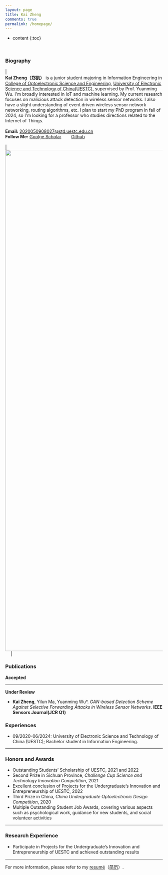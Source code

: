```yaml
---
layout: page
title: Kai Zheng
comments: true
permalink: /homepage/
---
```


* content
{:toc}

<style>
.biblist { }
/* The item */
.biblist li { }

/* You can define custom styles for plstyle field here. */

/*************************************
   The box that contain BibTeX code
 *************************************/
div.noshow { display: none; }
div.BibTeX {
  margin-right: 1%;
  margin-left: 3%;
  margin-top: 1.2em;
  margin-bottom: 1.3em;
  border: 1px solid silver;
  padding: 0.3em 0.5em;
  background: #eeeeee;
}
div.BibTeX pre { font-size: 85%; overflow: auto;  width: 100%; }
</style>

<script>
function toggleBibtex(articleid) {
  var bib = document.getElementById('bib_'+articleid);
  if (bib) {
    if(bib.className.indexOf('BibTeX') != -1) {
    bib.className.indexOf('noshow') == -1?bib.className = 'BibTeX noshow':bib.className = 'BibTeX';
    }
  } else {
    return;
  }
}
</script>



​	
### Biography

| <br>**Kai Zheng（郑凯）** is a junior student majoring in Information Engineering in [College of Optoelectronic Science and Engineering](https://sose.uestc.edu.cn/index.htm/), <a href="https://www.uestc.edu.cn/">University of Electronic Science and Technology of China(UESTC)</a>, supervised by Prof. Yuanming Wu</a>. I'm broadly interested in IoT and machine learning. My current research focuses on malicious attack detection in wireless sensor networks. I also have a slight understanding of event driven wireless sensor network networking, routing algorithms, etc. I plan to start my PhD program in fall of 2024, so I'm looking for a professor who studies directions related to the Internet of Things. <br> <br> **Email:** <2020050908027@std.uestc.edu.cn> <br> **Follow Me:** [Goolge Scholar](https://github.com/zhi-xuan-chen)&emsp;&emsp; [Github](https://github.com/zhi-xuan-chen) <br><br>| &emsp;<img src="http://zhi-xuan-chen.github.io/images/zhixuan-chen.jpg" width='1600'>&emsp; |



### Publications

**Accepted**

---

**Under Review**

* **Kai Zheng**, Yilun Ma, Yuanming Wu*. *GAN-based Detection Scheme Against Selective Forwarding Attacks in Wireless Sensor Networks*. **IEEE Sensors Journal(JCR Q1)**


### Experiences 


* 09/2020-06/2024: University of Electronic Science and Technology of China (UESTC); Bachelor student in Information Engineering.


---

### Honors and Awards

* Outstanding Students’ Scholarship of UESTC, 2021 and 2022
* Second Prize in Sichuan Province, _Challenge Cup Science and Technology Innovation Competition_, 2021
* Excellent conclusion of Projects for the Undergraduate’s Innovation and Entrepreneurship of UESTC, 2022
* Third Prize in China, _China Undergraduate Optoelectronic Design Competition_, 2020
* Multiple Outstanding Student Job Awards, covering various aspects such as psychological work, guidance for new students, and social volunteer activities

---

### Research Experience

* Participate in Projects for the Undergraduate’s Innovation and Entrepreneurship of UESTC and achieved outstanding results
  

---

For more information, please refer to my <a href="http://zhi-xuan-chen.github.io/cv.pdf">resumé</a>（<a href="http://zhi-xuan-chen.github.io/CN_CV.pdf">简历</a>）.


<script type="text/javascript" src="//rf.revolvermaps.com/0/0/6.js?i=573geowbknl&amp;m=7&amp;c=ffc000&amp;cr1=ffffff&amp;f=arial&amp;l=1&amp;s=170&amp;bv=70" async="async"></script>



